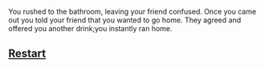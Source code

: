 You rushed to the bathroom, leaving your friend confused. Once you came out you told your friend that you wanted to go home. They agreed and offered you another drink;you instantly ran home.
## [Restart](../vacation.md)